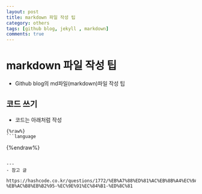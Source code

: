 ```yaml
---
layout: post
title: markdown 파일 작성 팁
category: others
tags: [github blog, jekyll , markdown]
comments: true
---
```


# markdown 파일 작성 팁

- Github blog의 md파일(markdown)파일 작성 팁

## 코드 쓰기
- 코드는 아래처럼 작성
```
{%raw%}
```language
```
{%endraw%}
```

---
- 참고 글

https://hashcode.co.kr/questions/1772/%EB%A7%88%ED%81%AC%EB%8B%A4%EC%9A%B4-%EB%AC%B8%EB%B2%95-%EC%9E%91%EC%84%B1-%ED%8C%81
